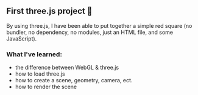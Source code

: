 ## First three.js project 🎈

By using three.js, I have been able to put together a simple red square (no bundler, no dependency, no modules, just an HTML file, and some JavaScript).

### What I've learned:
- the difference between WebGL & three.js
- how to load three.js
- how to create a scene, geometry, camera, ect.
- how to render the scene


